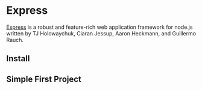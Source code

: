 
# Express

[Express](www.expressjs.com) is a robust and feature-rich web application framework for node.js written by TJ Holowaychuk, Ciaran Jessup, Aaron Heckmann, and Guillermo Rauch.  

## Install

## Simple First Project



